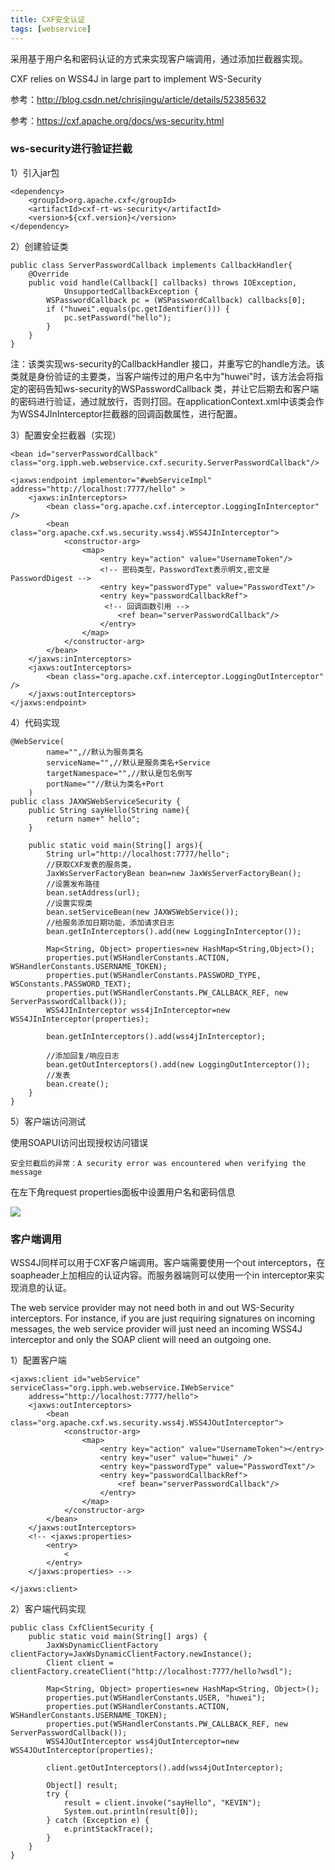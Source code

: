 ```yaml
---
title: CXF安全认证
tags: [webservice]
---
```


采用基于用户名和密码认证的方式来实现客户端调用，通过添加拦截器实现。

CXF relies on WSS4J in large part to implement WS-Security

参考：http://blog.csdn.net/chrisjingu/article/details/52385632

参考：https://cxf.apache.org/docs/ws-security.html

### ws-security进行验证拦截

1）引入jar包

```
<dependency>
    <groupId>org.apache.cxf</groupId>
    <artifactId>cxf-rt-ws-security</artifactId>
    <version>${cxf.version}</version>
</dependency>
```

2）创建验证类

```
public class ServerPasswordCallback implements CallbackHandler{
    @Override
    public void handle(Callback[] callbacks) throws IOException,
            UnsupportedCallbackException {
        WSPasswordCallback pc = (WSPasswordCallback) callbacks[0];
        if ("huwei".equals(pc.getIdentifier())) {
            pc.setPassword("hello");
        }
    }
}
```

注：该类实现ws-security的CallbackHandler 接口，并重写它的handle方法。该类就是身份验证的主要类，当客户端传过的用户名中为"huwei"时，该方法会将指定的密码告知ws-security的WSPasswordCallback 类，并让它后期去和客户端的密码进行验证，通过就放行，否则打回。在applicationContext.xml中该类会作为WSS4JInInterceptor拦截器的回调函数属性，进行配置。

3）配置安全拦截器（实现）

```
<bean id="serverPasswordCallback" class="org.ipph.web.webservice.cxf.security.ServerPasswordCallback"/>
            
<jaxws:endpoint implementor="#webServiceImpl" address="http://localhost:7777/hello" >
    <jaxws:inInterceptors>  
        <bean class="org.apache.cxf.interceptor.LoggingInInterceptor" />
        <bean class="org.apache.cxf.ws.security.wss4j.WSS4JInInterceptor">
            <constructor-arg>
                <map>
                    <entry key="action" value="UsernameToken"/>
                    <!-- 密码类型，PasswordText表示明文,密文是PasswordDigest -->    
                    <entry key="passwordType" value="PasswordText"/>
                    <entry key="passwordCallbackRef">
                     <!-- 回调函数引用 -->   
                        <ref bean="serverPasswordCallback"/>
                    </entry>
                </map>
            </constructor-arg>
        </bean>
    </jaxws:inInterceptors>
    <jaxws:outInterceptors>
        <bean class="org.apache.cxf.interceptor.LoggingOutInterceptor" />
    </jaxws:outInterceptors>
</jaxws:endpoint>
```

4）代码实现

```
@WebService(
        name="",//默认为服务类名
        serviceName="",//默认是服务类名+Service
        targetNamespace="",//默认是包名倒写
        portName=""//默认为类名+Port
    )
public class JAXWSWebServiceSecurity {
    public String sayHello(String name){
        return name+" hello";
    }

    public static void main(String[] args){
        String url="http://localhost:7777/hello";
        //获取CXF发表的服务类，
        JaxWsServerFactoryBean bean=new JaxWsServerFactoryBean();
        //设置发布路径
        bean.setAddress(url);
        //设置实现类
        bean.setServiceBean(new JAXWSWebService());
        //给服务添加日期功能，添加请求日志
        bean.getInInterceptors().add(new LoggingInInterceptor());
        
        Map<String, Object> properties=new HashMap<String,Object>();
        properties.put(WSHandlerConstants.ACTION, WSHandlerConstants.USERNAME_TOKEN);
        properties.put(WSHandlerConstants.PASSWORD_TYPE, WSConstants.PASSWORD_TEXT);
        properties.put(WSHandlerConstants.PW_CALLBACK_REF, new ServerPasswordCallback());
        WSS4JInInterceptor wss4jInInterceptor=new WSS4JInInterceptor(properties);
        
        bean.getInInterceptors().add(wss4jInInterceptor);
        
        //添加回复/响应日志
        bean.getOutInterceptors().add(new LoggingOutInterceptor());
        //发表
        bean.create();
    }
}
```

5）客户端访问测试

使用SOAPUI访问出现授权访问错误

```
安全拦截后的异常：A security error was encountered when verifying the message
```

在左下角request properties面板中设置用户名和密码信息

![](/images/java_structure/webservice/soapui-security.png)

### 客户端调用

WSS4J同样可以用于CXF客户端调用。客户端需要使用一个out interceptors，在soapheader上加相应的认证内容。而服务器端则可以使用一个in interceptor来实现消息的认证。

The web service provider may not need both in and out WS-Security interceptors. For instance, if you are just requiring signatures on incoming messages, the web service provider will just need an incoming WSS4J interceptor and only the SOAP client will need an outgoing one.

1）配置客户端

```
<jaxws:client id="webService" serviceClass="org.ipph.web.webservice.IWebService" 
    address="http://localhost:7777/hello">
    <jaxws:outInterceptors>
        <bean class="org.apache.cxf.ws.security.wss4j.WSS4JOutInterceptor">
            <constructor-arg>
                <map>
                    <entry key="action" value="UsernameToken"></entry>
                    <entry key="user" value="huwei" />
                    <entry key="passwordType" value="PasswordText"/>
                    <entry key="passwordCallbackRef">
                        <ref bean="serverPasswordCallback"/>
                    </entry>
                </map>
            </constructor-arg>
        </bean>
    </jaxws:outInterceptors>
    <!-- <jaxws:properties>
        <entry>
            <
        </entry>
    </jaxws:properties> -->
    
</jaxws:client>
```

2）客户端代码实现

```
public class CxfClientSecurity {
    public static void main(String[] args) {
        JaxWsDynamicClientFactory clientFactory=JaxWsDynamicClientFactory.newInstance();
        Client client = clientFactory.createClient("http://localhost:7777/hello?wsdl");
        
        Map<String, Object> properties=new HashMap<String, Object>();
        properties.put(WSHandlerConstants.USER, "huwei");
        properties.put(WSHandlerConstants.ACTION, WSHandlerConstants.USERNAME_TOKEN);
        properties.put(WSHandlerConstants.PW_CALLBACK_REF, new ServerPasswordCallback());
        WSS4JOutInterceptor wss4jOutInterceptor=new WSS4JOutInterceptor(properties);
        
        client.getOutInterceptors().add(wss4jOutInterceptor);
        
        Object[] result;
        try {
            result = client.invoke("sayHello", "KEVIN");
            System.out.println(result[0]);
        } catch (Exception e) {
            e.printStackTrace();
        }
    }
}
```


